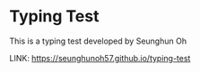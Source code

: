 # Typing Test

This is a typing test developed by Seunghun Oh

LINK: <https://seunghunoh57.github.io/typing-test>
